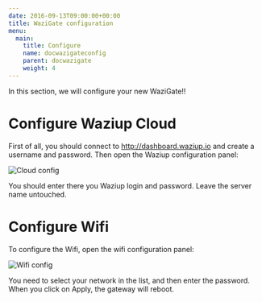 ```yaml
---
date: 2016-09-13T09:00:00+00:00
title: WaziGate configuration 
menu:
  main:
    title: Configure
    name: docwazigateconfig
    parent: docwazigate
    weight: 4
---
```


In this section, we will configure your new WaziGate!!

Configure Waziup Cloud
======================

First of all, you should connect to http://dashboard.waziup.io and create a username and password. Then open the Waziup configuration panel:

![Cloud config](../images/CloudConfig.png)

You should enter there you Waziup login and password.
Leave the server name untouched.

Configure Wifi
==============

To configure the Wifi, open the wifi configuration panel:

![Wifi config](../images/WifiConfig.png)

You need to select your network in the list, and then enter the password.
When you click on Apply, the gateway will reboot.

